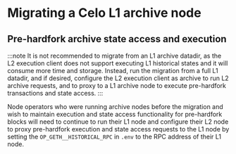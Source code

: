 # Migrating a Celo L1 archive node

## Pre-hardfork archive state access and execution

:::note
It is not recommended to migrate from an L1 archive datadir, as the L2 execution client does not support
executing L1 historical states and it will consume more time and storage.
Instead, run the migration from a full L1 datadir, and if desired, configure the L2 execution client as archive
to run L2 archive requests, and to proxy to a L1 archive node to execute pre-hardfork transactions and state access.
:::

Node operators who were running archive nodes before the migration and wish to maintain execution
and state access functionality for pre-hardfork blocks will need to continue to run their L1 node
and configure their L2 node to proxy pre-hardfork execution and state access requests to the L1 node
by setting the `OP_GETH__HISTORICAL_RPC` in `.env` to the RPC address of their L1 node.
